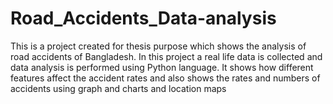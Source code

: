 # Road_Accidents_Data-analysis
This is a project created for thesis purpose which shows the analysis of road accidents of Bangladesh.
In this project a real life data is collected and data analysis is performed using Python language. It shows how different features affect the accident rates and also shows the rates and numbers of accidents using graph and charts and location maps

